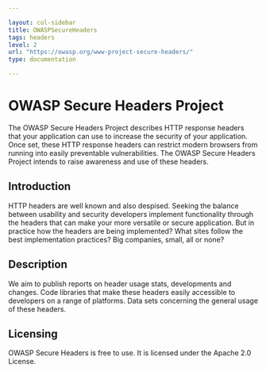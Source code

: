 ```yaml
---

layout: col-sidebar
title: OWASPSecureHeaders
tags: headers
level: 2
url: "https://owasp.org/www-project-secure-headers/"
type: documentation

---
```


# OWASP Secure Headers Project

The OWASP Secure Headers Project describes HTTP response headers that your application can use to increase the security of your application. Once set, these HTTP response headers can restrict modern browsers from running into easily preventable vulnerabilities. The OWASP Secure Headers Project intends to raise awareness and use of these headers.

## Introduction

HTTP headers are well known and also despised. Seeking the balance between usability and security developers implement functionality through the headers that can make your more versatile or secure application. But in practice how the headers are being implemented? What sites follow the best implementation practices? Big companies, small, all or none?

## Description

We aim to publish reports on header usage stats, developments and changes. Code libraries that make these headers easily accessible to developers on a range of platforms. Data sets concerning the general usage of these headers.

## Licensing

OWASP Secure Headers is free to use. It is licensed under the Apache 2.0 License.
